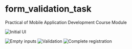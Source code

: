 # form_validation_task
 Practical of Mobile Application Development Course Module


![Initial UI](https://github.com/user-attachments/assets/7430ab22-2593-4be4-8194-9c6ce45c15d0)

![Empty inputs](https://github.com/user-attachments/assets/04672045-10c1-4453-a48c-07ed9d0a984b)
![Validation](https://github.com/user-attachments/assets/d875a91e-82a3-4039-a66c-177be59ab042)
![Complete registration](https://github.com/user-attachments/assets/ca65ea9e-706b-4ecd-ad0b-4d4c07199ba2)
